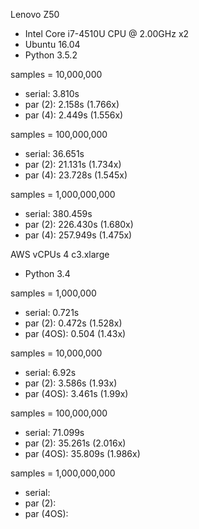 Lenovo Z50 
 - Intel Core i7-4510U CPU @ 2.00GHz x2
 - Ubuntu 16.04
 - Python 3.5.2

samples = 10,000,000
 - serial:	3.810s
 - par (2):	2.158s (1.766x)
 - par (4):	2.449s (1.556x)


samples = 100,000,000
 - serial:	36.651s
 - par (2):	21.131s (1.734x)
 - par (4):	23.728s	(1.545x)


samples = 1,000,000,000
 - serial:	380.459s
 - par (2):	226.430s (1.680x)
 - par (4):	257.949s (1.475x)




AWS vCPUs 4 c3.xlarge
  - Python 3.4


samples = 1,000,000
 - serial:	0.721s
 - par (2):	0.472s (1.528x)
 - par (4OS):	0.504 (1.43x)	


samples = 10,000,000
 - serial:	6.92s	
 - par (2):	3.586s (1.93x)
 - par (4OS):	3.461s (1.99x)


samples = 100,000,000
 - serial:	71.099s
 - par (2):	35.261s (2.016x)
 - par (4OS):	35.809s (1.986x)


samples = 1,000,000,000
 - serial:	
 - par (2):
 - par (4OS):
